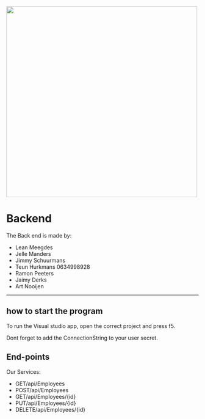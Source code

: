 <img src="https://upload.wikimedia.org/wikipedia/commons/thumb/7/7d/Microsoft_.NET_logo.svg/800px-Microsoft_.NET_logo.svg.png" width="500px"/>

# Backend
The Back end is made by: 
- Lean Meegdes
- Jelle Manders
- Jimmy Schuurmans
- Teun Hurkmans 0634998928
- Ramon Peeters
- Jaimy Derks
- Art Nooijen
--- 
## how to start the program
To run the Visual studio app, open the correct project and press f5.

Dont forget to add the ConnectionString to your user secret.
## End-points 
Our Services:
- GET/api/Employees
- POST/api/Employees
- GET/api/Employees/{id}
- PUT/api/Employees/{id}
- DELETE/api/Employees/{id}
